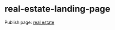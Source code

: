 # real-estate-landing-page
Publish page: [real estate](https://quannguyendong.github.io/real-estate-landing-page/)
